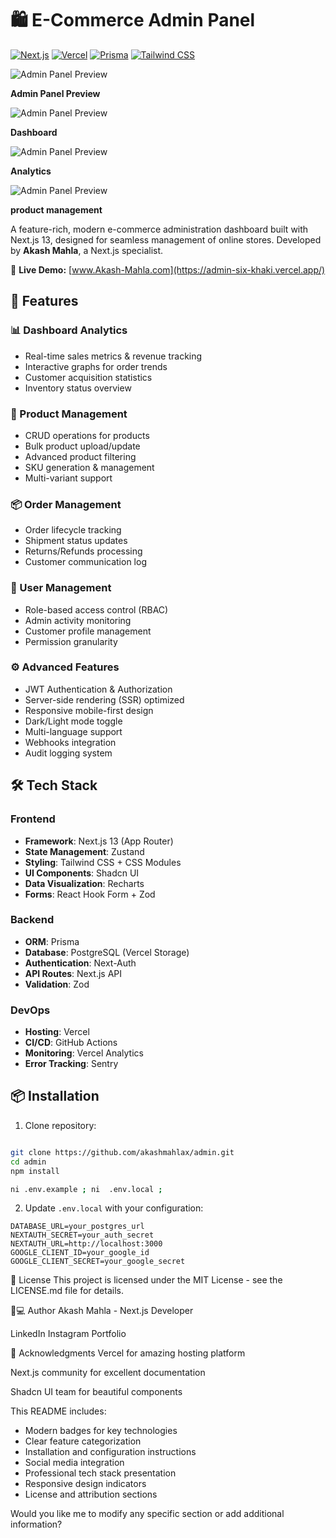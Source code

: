 # 🛍️ E-Commerce Admin Panel

[![Next.js](https://img.shields.io/badge/Next.js-13.5.4-000000?style=flat&logo=next.js)](https://nextjs.org/)
[![Vercel](https://img.shields.io/badge/Deployed%20on-Vercel-000000?style=flat&logo=vercel)](https://vercel.com/)
[![Prisma](https://img.shields.io/badge/ORM-Prisma-2D3748?style=flat&logo=prisma)](https://prisma.io/)
[![Tailwind CSS](https://img.shields.io/badge/Styling-Tailwind_CSS-38B2AC?style=flat&logo=tailwind-css)](https://tailwindcss.com/)

![Admin Panel Preview](/admin/public/admin-preview.png) <!-- Add your screenshot path here -->

**Admin Panel Preview**


![Admin Panel Preview](/admin/public/dashboard.png) <!-- Add your screenshot path here -->

**Dashboard**


![Admin Panel Preview](/admin/public/Analytics.png) <!-- Add your screenshot path here -->

**Analytics**


![Admin Panel Preview](/admin/public/product.png) <!-- Add your screenshot path here -->

**product management**




A feature-rich, modern e-commerce administration dashboard built with Next.js 13, designed for seamless management of online stores. Developed by **Akash Mahla**, a Next.js specialist.

🔗 **Live Demo:** [www.Akash-Mahla.com](https://admin-six-khaki.vercel.app/) <!-- Add your Vercel URL -->

## 🚀 Features

### 📊 Dashboard Analytics
- Real-time sales metrics & revenue tracking
- Interactive graphs for order trends
- Customer acquisition statistics
- Inventory status overview

### 🛒 Product Management
- CRUD operations for products
- Bulk product upload/update
- Advanced product filtering
- SKU generation & management
- Multi-variant support

### 📦 Order Management
- Order lifecycle tracking
- Shipment status updates
- Returns/Refunds processing
- Customer communication log

### 👥 User Management
- Role-based access control (RBAC)
- Admin activity monitoring
- Customer profile management
- Permission granularity

### ⚙️ Advanced Features
- JWT Authentication & Authorization
- Server-side rendering (SSR) optimized
- Responsive mobile-first design
- Dark/Light mode toggle
- Multi-language support
- Webhooks integration
- Audit logging system

## 🛠 Tech Stack

### Frontend
- **Framework**: Next.js 13 (App Router)
- **State Management**: Zustand
- **Styling**: Tailwind CSS + CSS Modules
- **UI Components**: Shadcn UI
- **Data Visualization**: Recharts
- **Forms**: React Hook Form + Zod

### Backend
- **ORM**: Prisma
- **Database**: PostgreSQL (Vercel Storage)
- **Authentication**: Next-Auth
- **API Routes**: Next.js API
- **Validation**: Zod

### DevOps
- **Hosting**: Vercel
- **CI/CD**: GitHub Actions
- **Monitoring**: Vercel Analytics
- **Error Tracking**: Sentry

## 📦 Installation

1. Clone repository:
```bash

git clone https://github.com/akashmahlax/admin.git
cd admin
npm install

ni .env.example ; ni  .env.local ;
```

2. Update `.env.local` with your configuration:
```env
DATABASE_URL=your_postgres_url
NEXTAUTH_SECRET=your_auth_secret
NEXTAUTH_URL=http://localhost:3000
GOOGLE_CLIENT_ID=your_google_id
GOOGLE_CLIENT_SECRET=your_google_secret
```


📄 License
This project is licensed under the MIT License - see the LICENSE.md file for details.

👨💻 Author
Akash Mahla - Next.js Developer

LinkedIn
Instagram
Portfolio <!-- Add your portfolio -->

🙌 Acknowledgments
Vercel for amazing hosting platform

Next.js community for excellent documentation

Shadcn UI team for beautiful components



This README includes:
- Modern badges for key technologies
- Clear feature categorization
- Installation and configuration instructions
- Social media integration
- Professional tech stack presentation
- Responsive design indicators
- License and attribution sections

Would you like me to modify any specific section or add additional information?